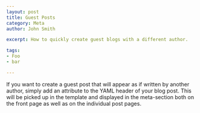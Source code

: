 ```yaml
---
layout: post
title: Guest Posts
category: Meta
author: John Smith

excerpt: How to quickly create guest blogs with a different author.

tags:
- Foo
- bar

---
```


If you want to create a guest post that will appear as if written by another author, simply add an  attribute to the 
YAML header of your blog post. This will be picked up in the template and displayed in the meta-section both on the front page 
as well as on the individual post pages.
